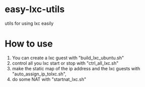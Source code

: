 easy-lxc-utils
==============

utils for using lxc easily

# How to use

1. You can create a lxc guest with "build_lxc_ubuntu.sh"
2. control all you lxc start or stop with "ctrl_all_lxc.sh"
3. make the static map of the ip address and the lxc guests with "auto_assign_ip_tolxc.sh", 
4. do some NAT with "startnat_lxc.sh"
